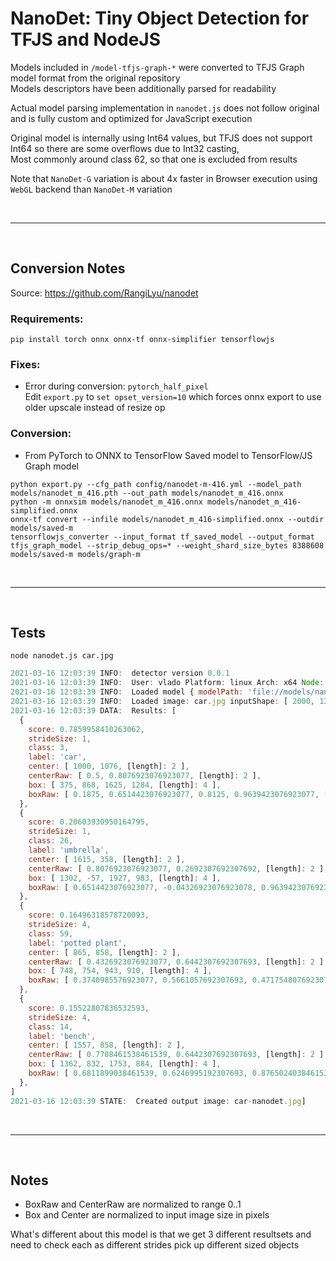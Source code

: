 # NanoDet: Tiny Object Detection for TFJS and NodeJS

Models included in `/model-tfjs-graph-*` were converted to TFJS Graph model format from the original repository  
Models descriptors have been additionally parsed for readability

Actual model parsing implementation in `nanodet.js` does not follow original  
and is fully custom and optimized for JavaScript execution

Original model is internally using Int64 values, but TFJS does not support Int64 so there are some overflows due to Int32 casting,  
Most commonly around class 62, so that one is excluded from results  

Note that `NanoDet-G` variation is about 4x faster in Browser execution using `WebGL` backend than `NanoDet-M` variation  

<br><hr><br>

## Conversion Notes

Source: <https://github.com/RangiLyu/nanodet>  

### Requirements:

```shell
pip install torch onnx onnx-tf onnx-simplifier tensorflowjs
```

### Fixes:

- Error during conversion: `pytorch_half_pixel`  
  Edit `export.py` to `set opset_version=10` which forces onnx export to use older upscale instead of resize op

### Conversion:

- From PyTorch to ONNX to TensorFlow Saved model to TensorFlow/JS Graph model

```shell
python export.py --cfg_path config/nanodet-m-416.yml --model_path models/nanodet_m_416.pth --out_path models/nanodet_m_416.onnx
python -m onnxsim models/nanodet_m_416.onnx models/nanodet_m_416-simplified.onnx
onnx-tf convert --infile models/nanodet_m_416-simplified.onnx --outdir models/saved-m
tensorflowjs_converter --input_format tf_saved_model --output_format tfjs_graph_model --strip_debug_ops=* --weight_shard_size_bytes 8388608 models/saved-m models/graph-m
```

<br><hr><br>

## Tests

```shell
node nanodet.js car.jpg
```

```js
2021-03-16 12:03:39 INFO:  detector version 0.0.1
2021-03-16 12:03:39 INFO:  User: vlado Platform: linux Arch: x64 Node: v15.4.0
2021-03-16 12:03:39 INFO:  Loaded model { modelPath: 'file://models/nanodet/nanodet.json', minScore: 0.15, iouThreshold: 0.1, maxResults: 10, scaleBox: 2.5 } tensors: 524 bytes: 3771112
2021-03-16 12:03:39 INFO:  Loaded image: car.jpg inputShape: [ 2000, 1333, [length]: 2 ] outputShape: [ 1, 3, 416, 416, [length]: 4 ]
2021-03-16 12:03:39 DATA:  Results: [
  {
    score: 0.7859958410263062,
    strideSize: 1,
    class: 3,
    label: 'car',
    center: [ 1000, 1076, [length]: 2 ],
    centerRaw: [ 0.5, 0.8076923076923077, [length]: 2 ],
    box: [ 375, 868, 1625, 1284, [length]: 4 ],
    boxRaw: [ 0.1875, 0.6514423076923077, 0.8125, 0.9639423076923077, [length]: 4 ]
  },
  {
    score: 0.20603930950164795,
    strideSize: 1,
    class: 26,
    label: 'umbrella',
    center: [ 1615, 358, [length]: 2 ],
    centerRaw: [ 0.8076923076923077, 0.2692307692307692, [length]: 2 ],
    box: [ 1302, -57, 1927, 983, [length]: 4 ],
    boxRaw: [ 0.6514423076923077, -0.04326923076923078, 0.9639423076923077, 0.7379807692307692, [length]: 4 ]
  },
  {
    score: 0.16496318578720093,
    strideSize: 4,
    class: 59,
    label: 'potted plant',
    center: [ 865, 858, [length]: 2 ],
    centerRaw: [ 0.4326923076923077, 0.6442307692307693, [length]: 2 ],
    box: [ 748, 754, 943, 910, [length]: 4 ],
    boxRaw: [ 0.3740985576923077, 0.5661057692307693, 0.4717548076923077, 0.6832932692307693, [length]: 4 ]
  },
  {
    score: 0.15522807836532593,
    strideSize: 4,
    class: 14,
    label: 'bench',
    center: [ 1557, 858, [length]: 2 ],
    centerRaw: [ 0.7788461538461539, 0.6442307692307693, [length]: 2 ],
    box: [ 1362, 832, 1753, 884, [length]: 4 ],
    boxRaw: [ 0.6811899038461539, 0.6246995192307693, 0.8765024038461539, 0.6637620192307693, [length]: 4 ]
  },
]
2021-03-16 12:03:39 STATE:  Created output image: car-nanodet.jpg]
```

<br><hr><br>

## Notes

- BoxRaw and CenterRaw are normalized to range 0..1
- Box and Center are normalized to input image size in pixels

What's different about this model is that we get 3 different resultsets
and need to check each as different strides pick up different sized objects
